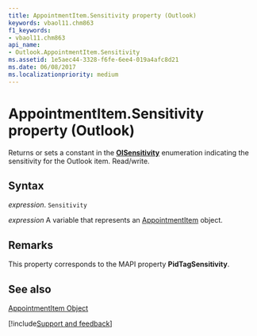 ```yaml
---
title: AppointmentItem.Sensitivity property (Outlook)
keywords: vbaol11.chm863
f1_keywords:
- vbaol11.chm863
api_name:
- Outlook.AppointmentItem.Sensitivity
ms.assetid: 1e5aec44-3328-f6fe-6ee4-019a4afc8d21
ms.date: 06/08/2017
ms.localizationpriority: medium
---
```



# AppointmentItem.Sensitivity property (Outlook)

Returns or sets a constant in the **[OlSensitivity](Outlook.OlSensitivity.md)** enumeration indicating the sensitivity for the Outlook item. Read/write.


## Syntax

_expression_. `Sensitivity`

_expression_ A variable that represents an [AppointmentItem](Outlook.AppointmentItem.md) object.


## Remarks

This property corresponds to the MAPI property **PidTagSensitivity**.


## See also


[AppointmentItem Object](Outlook.AppointmentItem.md)

[!include[Support and feedback](~/includes/feedback-boilerplate.md)]